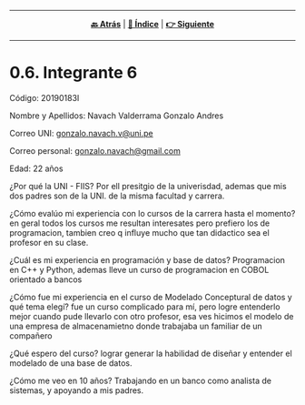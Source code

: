 <hr>
<div align="center">
 
[**🔙 Atrás**](../0.5/0.5.md) | [**📜 Índice**](../../README.md) | [**👉 Siguiente**](../0.7/0.7.md)

</div>
<hr>

# 0.6. Integrante 6

Código: 20190183I

Nombre y Apellidos: Navach Valderrama Gonzalo Andres

Correo UNI: gonzalo.navach.v@uni.pe

Correo personal: gonzalo.navach@gmail.com

Edad: 22 años


¿Por qué la UNI - FIIS? Por ell presitgio de la univerisdad, ademas que mis dos padres son de la UNI. de la misma facultad y carrera.

¿Cómo evalúo mi experiencia con lo cursos de la carrera hasta el momento? en geral todos los cursos me resultan interesates pero prefiero los de programacion, tambien creo q influye mucho que tan didactico sea el profesor en su clase.

¿Cuál es mi experiencia en programación y base de datos? Programacion en C++ y Python, ademas lleve un curso de programacion en COBOL orientado a bancos

¿Cómo fue mi experiencia en el curso de Modelado Conceptural de datos y qué tema elegí? fue un curso complicado para mí, pero logre entenderlo mejor cuando pude llevarlo con otro profesor, esa ves hicimos el modelo de una empresa de almacenamietno donde trabajaba un familiar de un compañero

¿Qué espero del curso? lograr generar la habilidad de diseñar y entender el modelado de una base de datos.

¿Cómo me veo en 10 años? Trabajando en un banco como analista de sistemas, y apoyando a mis padres.

